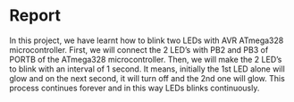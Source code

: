 # Report
In this project, we have learnt how to blink two LEDs with AVR ATmega328 microcontroller. First, we will connect the 2 LED’s with PB2 and PB3 of PORTB of the ATmega328 microcontroller. Then, we will make the 2 LED’s to blink with an interval of 1 second. It means, initially the 1st LED alone will glow and on the next second, it will turn off and the 2nd one will glow. This process continues forever and in this way LEDs blinks continuously.
